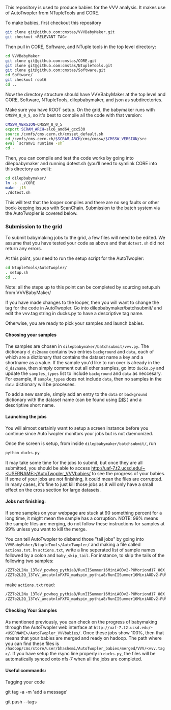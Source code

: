 This repository is used to produce babies for the VVV analysis. It makes use of AutoTwopler from NTupleTools and CORE.

To make babies, first checkout this repository

```bash
git clone git@github.com:cmstas/VVVBabyMaker.git
git checkout <RELEVANT TAG>
```
Then pull in CORE, Software, and NTuple tools in the top level directory:

```bash
cd VVVBabyMaker
git clone git@github.com:cmstas/CORE.git
git clone git@github.com:cmstas/NtupleTools.git
git clone git@github.com:cmstas/Software.git
cd Software/
git checkout root6
cd ..
```

Now the directory structure should have VVVBabyMaker at the top level and CORE, Software, NTupleTools, dilepbabymaker, and json as subdirectories.

Make sure you have ROOT setup. On the grid, the babymaker runs with ``CMSSW_8_0_5``, so it's best to compile all the code with that version:

```bash
CMSSW_VERSION=CMSSW_8_0_5
export SCRAM_ARCH=slc6_amd64_gcc530
source /cvmfs/cms.cern.ch/cmsset_default.sh
cd /cvmfs/cms.cern.ch/$SCRAM_ARCH/cms/cmssw/$CMSSW_VERSION/src
eval `scramv1 runtime -sh`
cd -
```

Then, you can compile and test the code works by going into dilepbabymaker and running dotest.sh (you'll need to symlink CORE into this directory as well):

```bash
cd dilepbabymaker/
ln -s ../CORE 
make -j15
./dotest.sh
```

This will test that the looper compiles and there are no seg faults or other book-keeping issues with ScanChain. Submission to the batch system via the AutoTwopler is covered below. 

### Submission to the grid

To submit babymaking jobs to the grid, a few files will need to be edited. We assume that you have tested your code as above and that `dotest.sh` did not return any errors.

At this point, you need to run the setup script for the AutoTwopler:

```bash
cd NtupleTools/AutoTwopler/
. setup.sh
cd ..
```

Note: all the steps up to this point can be completed by sourcing setup.sh from VVVBabyMaker/

If you have made changes to the looper, then you will want to change the tag for the code in AutoTwopler. Go into dilepbabymaker/batchsubmit/ and edit the vvv.tag string in ducks.py to have a descriptive tag name.

Otherwise, you are ready to pick your samples and launch babies.

#### Choosing your samples

The samples are chosen in `dilepbabymaker/batchsubmit/vvv.py`. The dictionary `d_ds2name` contains two entries `background` and `data`, each of which are a dictionary that contains the dataset name a key and a shortname as a value. 
If the sample you'd like to run over is already in the `d_ds2name`, then simply comment out all other samples, go into `ducks.py` and update the `samples_types` list to include `background` and `data` as neccesary. For example, if `sample_types` does not include `data`, then no samples in the `data` dictionary will be processes.

To add a new sample, simply add an entry to the `data` or `background` dictionary with the dataset name (can be found using [DIS](http://uaf-8.t2.ucsd.edu/~namin/makers/disMaker/index.html) ) and a descriptive short name.

#### Launching the jobs

You will almost certainly want to setup a screen instance before you continue since AutoTwopler monitors your jobs but is not daemonized.

Once the screen is setup, from inside `dilepbabymaker/batchsubmit/`, run 

```bash
python ducks.py
```

It may take some time for the jobs to submit, but once they are all submitted, you should be able to access http://uaf-7.t2.ucsd.edu/~<USERNAME>/AutoTwopler_VVVbabies/ to see the progress of your babies.
If some of your jobs are not finishing, it could mean the files are corrupted. In many cases, it's fine to just kill those jobs as it will only have a small effect on the cross section for large datasets.

#### Jobs not finishing:
If some samples on your webpage are stuck at 90 something percent for a long time, it might mean the sample has a corruption. NOTE: 99% means the sample files are merging, do not follow these instructions for samples at 99% unless you want to kill the merge.

You can tell AutoTwopler to disband those "tail jobs" by going into `VVVBabyMaker/NtupleTools/AutoTwopler/` and making a file called `actions.txt`. In `actions.txt`, write a line seperated list of sample names followed by a colon and `baby_skip_tail`.
For instance, to skip the tails of the following two samples:

```bash
/ZZTo2L2Nu_13TeV_powheg_pythia8/RunIISummer16MiniAODv2-PUMoriond17_80X_mcRun2_asymptotic_2016_TrancheIV_v6-v1/MINIAODSIM
/ZZTo2L2Q_13TeV_amcatnloFXFX_madspin_pythia8/RunIISummer16MiniAODv2-PUMoriond17_80X_mcRun2_asymptotic_2016_TrancheIV_v6-v1/MINIAODSIM
```

make `actions.txt` read:

```bash
/ZZTo2L2Nu_13TeV_powheg_pythia8/RunIISummer16MiniAODv2-PUMoriond17_80X_mcRun2_asymptotic_2016_TrancheIV_v6-v1/MINIAODSIM: baby_skip_tail
/ZZTo2L2Q_13TeV_amcatnloFXFX_madspin_pythia8/RunIISummer16MiniAODv2-PUMoriond17_80X_mcRun2_asymptotic_2016_TrancheIV_v6-v1/MINIAODSIM: baby_skip_tail
```

#### Checking Your Samples

As mentioned previously, you can check on the progress of babymaking through the AutoTwopler web interface at `http://uaf-7.t2.ucsd.edu/~<USERNAME>/AutoTwopler_VVVbabies/`. Once these jobs show 100%, then that means that your babies are merged and ready on hadoop. 
The path where you can find these files is `/hadoop/cms/store/user/bhashemi/AutoTwopler_babies/merged/VVV/<vvv.tag>/`. If you have setup the rsync line properly in `ducks.py`, the files will be automatically synced onto nfs-7 when all the jobs are completed.

#### Useful commands:

Tagging your code

git tag -a <version> -m 'add a message'

git push --tags

